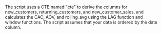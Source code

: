 The script uses a CTE named "cte" to derive the columns for new_customers, returning_customers, and new_customer_sales, and calculates the CAC, AOV, and rolling_avg using the LAG function and window functions. The script assumes that your data is ordered by the date column.
